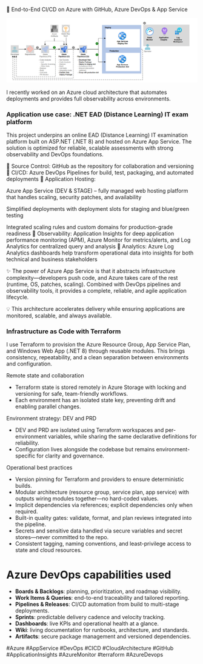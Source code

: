 🚀 End-to-End CI/CD on Azure with GitHub, Azure DevOps & App Service

![Azure DevOps App Service Architecture](azure_devops_app_services.PNG)


I recently worked on an Azure cloud architecture that automates deployments and provides full observability across environments.

### Application use case: .NET EAD (Distance Learning) IT exam platform

This project underpins an online EAD (Distance Learning) IT examination platform built on ASP.NET (.NET 8) and hosted on Azure App Service. The solution is optimized for reliable, scalable assessments with strong observability and DevOps foundations.

🔹 Source Control: GitHub as the repository for collaboration and versioning
🔹 CI/CD: Azure DevOps Pipelines for build, test, packaging, and automated deployments
🔹 Application Hosting:

Azure App Service (DEV & STAGE) – fully managed web hosting platform that handles scaling, security patches, and availability

Simplified deployments with deployment slots for staging and blue/green testing

Integrated scaling rules and custom domains for production-grade readiness
🔹 Observability: Application Insights for deep application performance monitoring (APM), Azure Monitor for metrics/alerts, and Log Analytics for centralized query and analysis
🔹 Analytics: Azure Log Analytics dashboards help transform operational data into insights for both technical and business stakeholders

✨ The power of Azure App Service is that it abstracts infrastructure complexity—developers push code, and Azure takes care of the rest (runtime, OS, patches, scaling). Combined with DevOps pipelines and observability tools, it provides a complete, reliable, and agile application lifecycle.

💡 This architecture accelerates delivery while ensuring applications are monitored, scalable, and always available.

### Infrastructure as Code with Terraform

I use Terraform to provision the Azure Resource Group, App Service Plan, and Windows Web App (.NET 8) through reusable modules. This brings consistency, repeatability, and a clean separation between environments and configuration.

Remote state and collaboration
- Terraform state is stored remotely in Azure Storage with locking and versioning for safe, team-friendly workflows.
- Each environment has an isolated state key, preventing drift and enabling parallel changes.

Environment strategy: DEV and PRD
- DEV and PRD are isolated using Terraform workspaces and per-environment variables, while sharing the same declarative definitions for reliability.
- Configuration lives alongside the codebase but remains environment-specific for clarity and governance.

Operational best practices
- Version pinning for Terraform and providers to ensure deterministic builds.
- Modular architecture (resource group, service plan, app service) with outputs wiring modules together—no hard-coded values.
- Implicit dependencies via references; explicit dependencies only when required.
- Built-in quality gates: validate, format, and plan reviews integrated into the pipeline.
- Secrets and sensitive data handled via secure variables and secret stores—never committed to the repo.
- Consistent tagging, naming conventions, and least-privilege access to state and cloud resources.

# Azure DevOps capabilities used

- **Boards & Backlogs**: planning, prioritization, and roadmap visibility.
- **Work Items & Queries**: end-to-end traceability and tailored reporting.
- **Pipelines & Releases**: CI/CD automation from build to multi-stage deployments.
- **Sprints**: predictable delivery cadence and velocity tracking.
- **Dashboards**: live KPIs and operational health at a glance.
- **Wiki**: living documentation for runbooks, architecture, and standards.
- **Artifacts**: secure package management and versioned dependencies.

#Azure #AppService #DevOps #CICD #CloudArchitecture #GitHub #ApplicationInsights #AzureMonitor #terraform #AzureDevops



